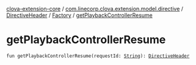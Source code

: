 [clova-extension-core](../../../index.md) / [com.linecorp.clova.extension.model.directive](../../index.md) / [DirectiveHeader](../index.md) / [Factory](index.md) / [getPlaybackControllerResume](./get-playback-controller-resume.md)

# getPlaybackControllerResume

`fun getPlaybackControllerResume(requestId: `[`String`](https://kotlinlang.org/api/latest/jvm/stdlib/kotlin/-string/index.html)`): `[`DirectiveHeader`](../index.md)